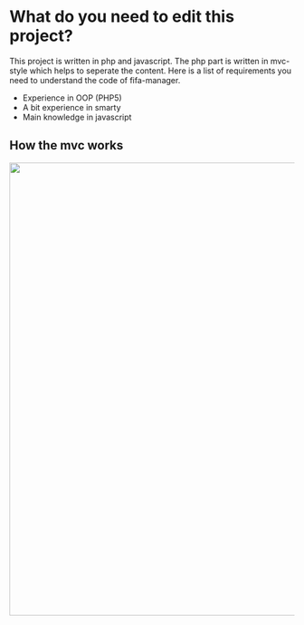 # What do you need to edit this project? #
This project is written in php and javascript. The php part is written in mvc-style which helps to seperate the content. Here is a list of requirements you need to understand the code of fifa-manager.

  * Experience in OOP (PHP5)
  * A bit experience in smarty
  * Main knowledge in javascript


## How the mvc works ##
<a href='http://encarnium.de/uploads/wiki/home_action.png'><img src='http://encarnium.de/uploads/wiki/home_action.png' width='800' /></a>
